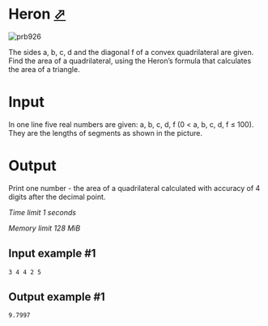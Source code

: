 # Heron [⬀](https://www.e-olymp.com/en/contests/8947/problems/77344)

![prb926](1270204289.JPG)

The sides a, b, c, d and the diagonal f of a convex quadrilateral are given. Find the area of a quadrilateral, using the Heron’s formula that calculates the area of a triangle.

# Input

In one line five real numbers are given: a, b, c, d, f (0 < a, b, c, d, f ≤ 100). They are the lengths of segments as shown in the picture.

# Output

Print one number - the area of a quadrilateral calculated with accuracy of 4 digits after the decimal point.

_Time limit 1 seconds_

_Memory limit 128 MiB_

## Input example #1
```
3 4 4 2 5
```

## Output example #1
```
9.7997
```
